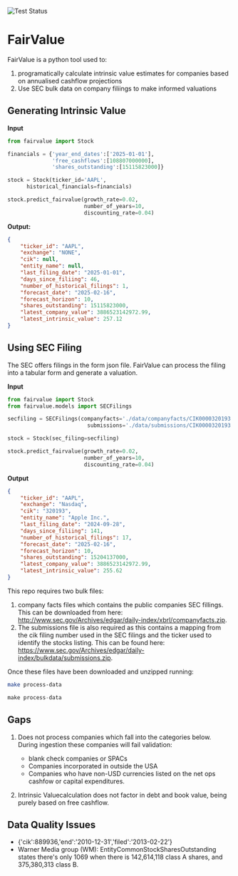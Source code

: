![Test Status](https://github.com/Cemlyn/FairValue/actions/workflows/test.yml/badge.svg)

# FairValue

FairValue is a python tool used to:
1. programatically calculate intrinsic value estimates for companies based on annualised cashflow projections
2. Use SEC bulk data on company filiings to make informed valuations

## Generating Intrinsic Value

**Input**
```Python
from fairvalue import Stock

financials = {'year_end_dates':['2025-01-01'],
              'free_cashflows':[108807000000],
              'shares_outstanding':[15115823000]}

stock = Stock(ticker_id='AAPL',
      historical_financials=financials)

stock.predict_fairvalue(growth_rate=0.02,
                        number_of_years=10,
                        discounting_rate=0.04)
```

**Output:**
```json
{
    "ticker_id": "AAPL",
    "exchange": "NONE",
    "cik": null,
    "entity_name": null,
    "last_filing_date": "2025-01-01",
    "days_since_filiing": 46,
    "number_of_historical_filings": 1,
    "forecast_date": "2025-02-16",
    "forecast_horizon": 10,
    "shares_outstanding": 15115823000,
    "latest_company_value": 3886523142972.99,
    "latest_intrinsic_value": 257.12
}
```

## Using SEC Filing
The SEC offers filings in the form json file. FairValue can process the filing into a tabular form and generate a valuation.

**Input**
```python
from fairvalue import Stock
from fairvalue.models import SECFilings

secfiling = SECFilings(companyfacts='./data/companyfacts/CIK0000320193.json',
                         submissions='./data/submissions/CIK0000320193.json')

stock = Stock(sec_filing=secfiling)

stock.predict_fairvalue(growth_rate=0.02,
                        number_of_years=10,
                        discounting_rate=0.04)
```

**Output**
```json
{
    "ticker_id": "AAPL",
    "exchange": "Nasdaq",
    "cik": "320193",
    "entity_name": "Apple Inc.",
    "last_filing_date": "2024-09-28",
    "days_since_filiing": 141,
    "number_of_historical_filings": 17,
    "forecast_date": "2025-02-16",
    "forecast_horizon": 10,
    "shares_outstanding": 15204137000,
    "latest_company_value": 3886523142972.99,
    "latest_intrinsic_value": 255.62
}
```


This repo requires two bulk files:

1. company facts files which contains the public companies SEC fillings. This can be downloaded from here: http://www.sec.gov/Archives/edgar/daily-index/xbrl/companyfacts.zip.
2. The submissions file is also required as this contains a mapping from the cik filing number used in the SEC filings and the ticker used to identify the stocks listing. This can be found here: https://www.sec.gov/Archives/edgar/daily-index/bulkdata/submissions.zip.

Once these files have been downloaded and unzipped running:

```bash
make process-data
```

```python
make process-data
```

## Gaps
1. Does not process companies which fall into the categories below. During ingestion these companies will fail validation:
    - blank check companies or SPACs
    - Companies incorporated in outside the USA
    - Companies who have non-USD currencies listed on the net ops cashfow or capital expenditures.

2. Intrinsic Valuecalculation does not factor in debt and book value, being purely based on free cashflow.


## Data Quality Issues
- {'cik':889936,'end':'2010-12-31','filed':'2013-02-22'}
- Warner Media group (WM): EntityCommonStockSharesOutstanding states there's only 1069 when there is 142,614,118 class A shares, and 375,380,313 class B.
